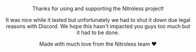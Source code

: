 <div align="center">
  <p align="center">
    Thanks for using and supporting the Nitroless project! 
  </p>
  <p align="center">
    It was nice while it lasted but unfortunately we had to shut it down due legal reasons with Discord.
    We hope this hasn't impacted you guys too much but it had to be done.
  </p>
  <p align="center">
    Made with much love from the Nitroless team ❤️
  </p>
</div>
